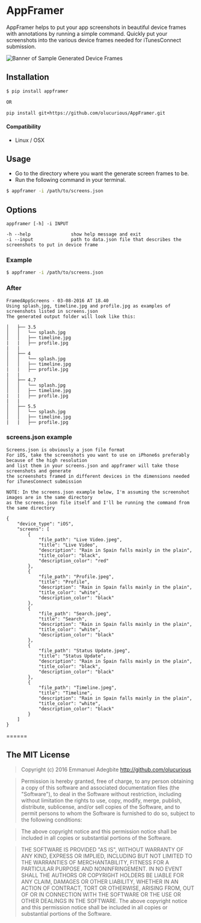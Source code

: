 # AppFramer
AppFramer helps to put your app screenshots in beautiful device frames with annotations by running a simple command.
Quickly put your screenshots into the various device frames needed for iTunesConnect submission.

![Banner of Sample Generated Device Frames](https://raw.githubusercontent.com/olucurious/appframer/develop/example/Banner.jpg)

## Installation
```sh
$ pip install appframer

OR

pip install git+https://github.com/olucurious/AppFramer.git
```
#### Compatibility
* Linux / OSX


## Usage
* Go to the directory where you want the generate screen frames to be.
* Run the following command in your terminal.
```sh
$ appframer -i /path/to/screens.json
```

## Options
`appframer [-h] -i INPUT`

	-h --help				show help message and exit
	-i --input				path to data.json file that describes the screenshots to put in device frame

### Example
```sh
$ appframer -i /path/to/screens.json
```

### After
```
FramedAppScreens - 03-08-2016 AT 18.40
Using splash.jpg, timeline.jpg and profile.jpg as examples of screenshots listed in screens.json
The generated output folder will look like this:

│   ├── 3.5
│   │   └── splash.jpg
│   │   ├── timeline.jpg
|	|	├── profile.jpg
|   |
│   ├── 4
│   │   └── splash.jpg
│   │   ├── timeline.jpg
|	|	├── profile.jpg
|   |
│   ├── 4.7
│   │   └── splash.jpg
│   │   ├── timeline.jpg
|	|	├── profile.jpg
|   |
│   ├── 5.5
│   │   └── splash.jpg
│   │   ├── timeline.jpg
|	|	├── profile.jpg

```

### screens.json example
```
Screens.json is obviously a json file format
For iOS, take the screenshots you want to use on iPhone6s preferably because of the high resolution
and list them in your screens.json and appframer will take those screenshots and generate
the screenshots framed in different devices in the dimensions needed for iTunesConnect submission

NOTE: In the screens.json example below, I'm assuming the screenshot images are in the same directory
as the screens.json file itself and I'll be running the command from the same directory

{
    "device_type": "iOS",
    "screens": [
        {
            "file_path": "Live Video.jpeg",
            "title": "Live Video",
            "description": "Rain in Spain falls mainly in the plain",
            "title_color": "black",
            "description_color": "red"
        },
        {
            "file_path": "Profile.jpeg",
            "title": "Profile",
            "description": "Rain in Spain falls mainly in the plain",
            "title_color": "white",
            "description_color": "black"
        },
        {
            "file_path": "Search.jpeg",
            "title": "Search",
            "description": "Rain in Spain falls mainly in the plain",
            "title_color": "white",
            "description_color": "black"
        },
        {
            "file_path": "Status Update.jpeg",
            "title": "Status Update",
            "description": "Rain in Spain falls mainly in the plain",
            "title_color": "black",
            "description_color": "black"
        },
        {
            "file_path": "Timeline.jpeg",
            "title": "Timeline",
            "description": "Rain in Spain falls mainly in the plain",
            "title_color": "white",
            "description_color": "black"
        }
    ]
}

```
======

## The MIT License
> Copyright (c) 2016 Emmanuel Adegbite http://github.com/olucurious

> Permission is hereby granted, free of charge, to any person obtaining a copy
of this software and associated documentation files (the "Software"), to deal
in the Software without restriction, including without limitation the rights
to use, copy, modify, merge, publish, distribute, sublicense, and/or sell
copies of the Software, and to permit persons to whom the Software is
furnished to do so, subject to the following conditions:

> The above copyright notice and this permission notice shall be included in
all copies or substantial portions of the Software.

> THE SOFTWARE IS PROVIDED "AS IS", WITHOUT WARRANTY OF ANY KIND, EXPRESS OR
IMPLIED, INCLUDING BUT NOT LIMITED TO THE WARRANTIES OF MERCHANTABILITY,
FITNESS FOR A PARTICULAR PURPOSE AND NONINFRINGEMENT. IN NO EVENT SHALL THE
AUTHORS OR COPYRIGHT HOLDERS BE LIABLE FOR ANY CLAIM, DAMAGES OR OTHER
LIABILITY, WHETHER IN AN ACTION OF CONTRACT, TORT OR OTHERWISE, ARISING FROM,
OUT OF OR IN CONNECTION WITH THE SOFTWARE OR THE USE OR OTHER DEALINGS IN
THE SOFTWARE.
The above copyright notice and this permission notice shall be included in all copies or substantial portions of the Software.
